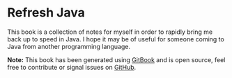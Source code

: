 # Refresh Java

This book is a collection of notes for myself in order to rapidly bring me back up to speed in Java. I hope it may be of useful for someone coming to Java from another programming language.

**Note:** This book has been generated using [GitBook](http://www.gitbook.io) and is open source, feel free to contribute or signal issues on [GitHub](https://github.com/chappers/refresh-java).

